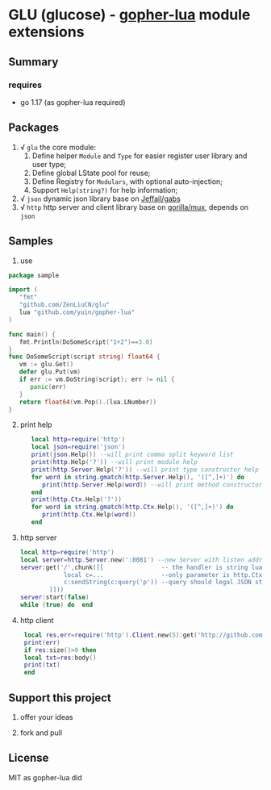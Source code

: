 # GLU (glucose) - [gopher-lua](https://github.com/yuin/gopher-lua) module extensions
## Summary
### requires
 + go 1.17 (as gopher-lua required)

## Packages

1. √ `glu` the core module:
   1. Define helper `Module` and `Type` for easier register user library and user type;
   2. Define global LState pool for reuse;
   3. Define Registry for `Modulars`, with optional auto-injection;
   4. Support `Help(string?)` for help information;
2. √ `json` dynamic json library base on [Jeffail/gabs](https://github.com/Jeffail/gabs/v2)
3. √ `http` http server and client library base on [gorilla/mux](https://github.com/gorilla/mux), depends on `json`

## Samples
1. use

```go
package sample

import (
   "fmt"
   "github.com/ZenLiuCN/glu"
   lua "github.com/yuin/gopher-lua"
)

func main() {
   fmt.Println(DoSomeScript("1+2")==3.0)
}
func DoSomeScript(script string) float64 {
   vm := glu.Get()
   defer glu.Put(vm)
   if err := vm.DoString(script); err != nil {
      panic(err)
   }
   return float64(vm.Pop().(lua.LNumber))
}
```
2. print help
   ```lua
      local http=require('http')
      local json=require('json')
      print(json.Help()) --will print comma split keyword list
      print(http.Help('?')) --will print module help
      print(http.Server.Help('?')) --will print type constructor help
      for word in string.gmatch(http.Server.Help(), '([^,]+)') do
         print(http.Server.Help(word)) --will print method constructor help
      end
      print(http.Ctx.Help('?'))
      for word in string.gmatch(http.Ctx.Help(), '([^,]+)') do
         print(http.Ctx.Help(word))
      end
   ```
3. http server
   ```lua
   local http=require('http')
   local server=http.Server.new(':8081') --new Server with listen address
   server:get('/',chunk([[                -- the handler is string lua script
               local c=...                --only parameter is http.Ctx
               c:sendString(c:query('p')) --query should legal JSON string
           ]]))
   server:start(false)
   while (true) do	end
   ```
4. http client
   ```lua
    local res,err=require('http').Client.new(5):get('http://github.com')
    print(err)
    if res:size()>0 then
    local txt=res:body()  
    print(txt)
    end 
   ```

## Support this project

1. offer your ideas

2. fork and pull

## License

MIT as gopher-lua did
